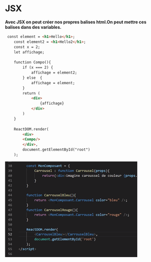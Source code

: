 # JSX

**Avec JSX on peut créer nos propres balises html.On peut mettre ces balises dans des variables.**

```html
 const element = <h1>Hello</h1>;
    const element2 = <h1>Hello2</h1>;
    const x = 2;
    let affichage;

    function Compo(){
        if (x === 2) {
            affichage = element2;
        } else  {
            affichage = element;
        }
        return (
            <div>
                {affichage}
            </div>
        )
    }

    ReactDOM.render(
        <div> 
        <Compo/>
        </div>,
        document.getElementById("root")
    );
```
![carrousel](img/carrousel.PNG)
